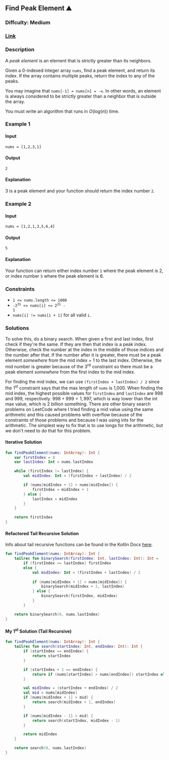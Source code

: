 ## Find Peak Element :mountain:
### Diffculty: Medium
### [Link](https://leetcode.com/problems/find-peak-element/)

### Description

A *peak element* is an element that is strictly greater than its neighbors.

Given a 0-indexed integer array `nums`, find a peak element, and return its index. If the array contains multiple peaks, return the index to any of the peaks.

You may imagine that `nums[-1] = nums[n] = -∞`. In other words, an element is always considered to be strictly greater than a neighbor that is outside the array.

You must write an algorithm that runs in $O(log(n))$ time.

### Example 1

#### Input
`nums = [1,2,3,1]`

#### Output
`2`

#### Explanation

3 is a peak element and your function should return the index number `2`.

### Example 2

#### Input
`nums = [1,2,1,3,5,6,4]`

#### Output
`5`

#### Explanation

Your function can return either index number `1` where the peak element is 2, or index number `5` where the peak element is 6.

### Constraints
- `1 <= nums.length <= 1000`
- <code>-2<sup>31</sup> <= nums[i] <= 2<sup>31</sup> - 1</code>
- `nums[i] != nums[i + 1]` for all valid `i`.

### Solutions

To solve this, do a binary search. When given a first and last index, first check if they're the same. If they are then that index is a peak index. Otherwise, check the number at the index in the middle of those indices and the number after that. If the number after it is greater, there must be a peak element *somewhere* from the mid index + 1 to the last index. Otherwise, the mid number is greater because of the 3<sup>rd</sup> constraint so there must be a peak element *somewhere* from the first index to the mid index.

For finding the mid index, we can use `(firstIndex + lastIndex) / 2` since the 1<sup>st</sup> constraint says that the max length of `nums` is 1,000. When finding the mid index, the highest possible values for `firstIndex` and `lastIndex` are 998 and 999, respectively. $998 + 999 = 1,997$, which is way lower than the int max value, which is 2 billion something. There are other binary search problems on LeetCode where I tried finding a mid value using the same arithmetic and this caused problems with overflow because of the constraints of those problems and because I was using ints for the arithmetic. The simplest way to fix that is to use longs for the arithmetic, but we don't need to do that for this problem.

#### Iterative Solution

```kotlin
fun findPeakElement(nums: IntArray): Int {
    var firstIndex = 0
    var lastIndex: Int = nums.lastIndex

    while (firstIndex != lastIndex) {
        val midIndex: Int = (firstIndex + lastIndex) / 2

        if (nums[midIndex + 1] > nums[midIndex]) {
            firstIndex = midIndex + 1
        } else {
            lastIndex = midIndex
        }
    }

    return firstIndex
}
```

#### Refactored Tail Recursive Solution

Info about tail recursive functions can be found in the Kotlin Docs [here](https://kotlinlang.org/docs/functions.html#tail-recursive-functions).

```kotlin
fun findPeakElement(nums: IntArray): Int {
    tailrec fun binarySearch(firstIndex: Int, lastIndex: Int): Int =
        if (firstIndex == lastIndex) firstIndex
        else {
            val midIndex: Int = (firstIndex + lastIndex) / 2
                
            if (nums[midIndex + 1] > nums[midIndex]) {
                binarySearch(midIndex + 1, lastIndex)
            } else {
                binarySearch(firstIndex, midIndex)
            }
        }

    return binarySearch(0, nums.lastIndex)
}
```

#### My 1<sup>st</sup> Solution (Tail Recursive)

```kotlin
fun findPeakElement(nums: IntArray): Int {
    tailrec fun search(startIndex: Int, endIndex: Int): Int {
        if (startIndex == endIndex) {
            return startIndex
        }

        if (startIndex + 1 == endIndex) {
            return if (nums[startIndex] > nums[endIndex]) startIndex else endIndex
        }

        val midIndex = (startIndex + endIndex) / 2
        val mid = nums[midIndex]
        if (nums[midIndex + 1] > mid) {
            return search(midIndex + 1, endIndex)
        }

        if (nums[midIndex - 1] > mid) {
            return search(startIndex, midIndex - 1)
        }

        return midIndex
    }

    return search(0, nums.lastIndex)
}
```